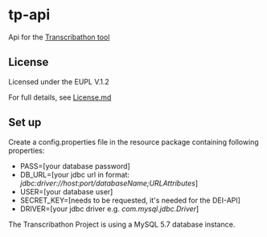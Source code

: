 # tp-api
Api for the [Transcribathon tool](https://europeana.transcribathon.eu) 

## License

Licensed under the EUPL V.1.2

For full details, see [License.md](License.md)

## Set up

Create a config.properties file in the resource package containing following properties:

 - PASS=[your database password]
 - DB_URL=[your jdbc url in format: *jdbc:driver://host:port/databaseName;URLAttributes*]
 - USER=[your database user]
 - SECRET_KEY=[needs to be requested, it's needed for the DEI-API]
 - DRIVER=[your jdbc driver e.g. *com.mysql.jdbc.Driver*]

The Transcribathon Project is using a MySQL 5.7 database instance. 


